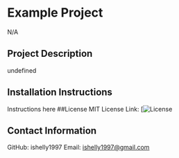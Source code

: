 # Example Project
N/A
## Project Description
undefined
## Installation Instructions
Instructions here
##License
MIT
License Link: [![License](https://opensource.org/licenses/Apache-2.0)
## Contact Information
GitHub: ishelly1997
Email: ishelly1997@gmail.com
